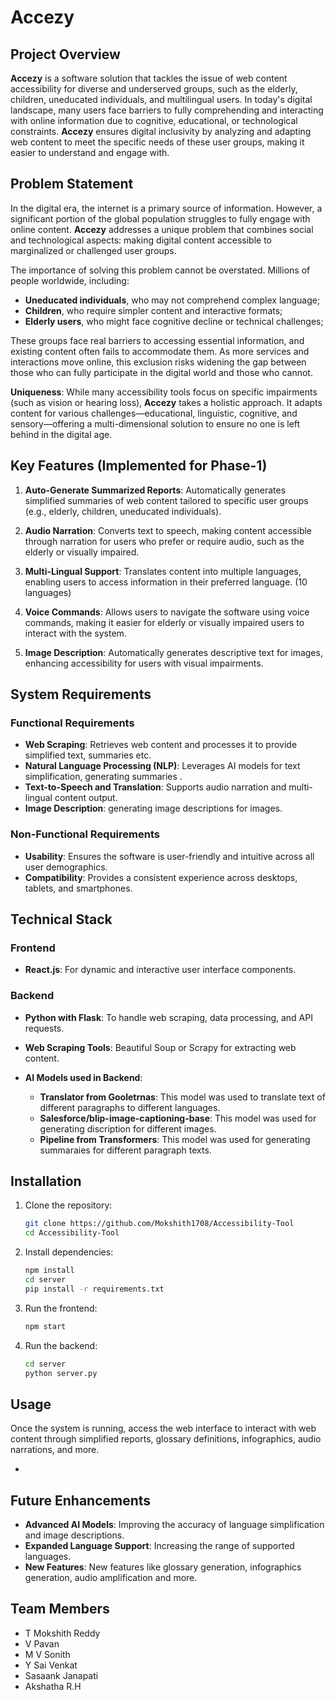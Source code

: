 # Accezy

## Project Overview

**Accezy** is a software solution that tackles the issue of web content accessibility for diverse and underserved groups, such as the elderly, children, uneducated individuals, and multilingual users. In today's digital landscape, many users face barriers to fully comprehending and interacting with online information due to cognitive, educational, or technological constraints. **Accezy** ensures digital inclusivity by analyzing and adapting web content to meet the specific needs of these user groups, making it easier to understand and engage with.

## Problem Statement

In the digital era, the internet is a primary source of information. However, a significant portion of the global population struggles to fully engage with online content. **Accezy** addresses a unique problem that combines social and technological aspects: making digital content accessible to marginalized or challenged user groups. 

The importance of solving this problem cannot be overstated. Millions of people worldwide, including:
- **Uneducated individuals**, who may not comprehend complex language;
- **Children**, who require simpler content and interactive formats;
- **Elderly users**, who might face cognitive decline or technical challenges;
  
These groups face real barriers to accessing essential information, and existing content often fails to accommodate them. As more services and interactions move online, this exclusion risks widening the gap between those who can fully participate in the digital world and those who cannot. 

**Uniqueness**: While many accessibility tools focus on specific impairments (such as vision or hearing loss), **Accezy** takes a holistic approach. It adapts content for various challenges—educational, linguistic, cognitive, and sensory—offering a multi-dimensional solution to ensure no one is left behind in the digital age.

## Key Features (Implemented for Phase-1)

1. **Auto-Generate Summarized Reports**: 
   Automatically generates simplified summaries of web content tailored to specific user groups (e.g., elderly, children, uneducated individuals).

2. **Audio Narration**: 
   Converts text to speech, making content accessible through narration for users who prefer or require audio, such as the elderly or visually impaired.
   
3. **Multi-Lingual Support**: 
   Translates content into multiple languages, enabling users to access information in their preferred language. (10 languages)
   
4. **Voice Commands**: 
   Allows users to navigate the software using voice commands, making it easier for elderly or visually impaired users to interact with the system.
   
5. **Image Description**: 
   Automatically generates descriptive text for images, enhancing accessibility for users with visual impairments.
   

## System Requirements

### Functional Requirements
- **Web Scraping**: Retrieves web content and processes it to provide simplified text, summaries etc.
- **Natural Language Processing (NLP)**: Leverages AI models for text simplification, generating summaries .
- **Text-to-Speech and Translation**: Supports audio narration and multi-lingual content output.
- **Image Description**: generating image descriptions for images.
### Non-Functional Requirements
- **Usability**: Ensures the software is user-friendly and intuitive across all user demographics.
- **Compatibility**: Provides a consistent experience across desktops, tablets, and smartphones.

## Technical Stack

### Frontend
- **React.js**: For dynamic and interactive user interface components.

### Backend
- **Python with Flask**: To handle web scraping, data processing, and API requests.
- **Web Scraping Tools**: Beautiful Soup or Scrapy for extracting web content.

- **AI Models used in Backend**:
    - **Translator from Gooletrnas**: This model was used to translate text of different paragraphs to different languages.
    - **Salesforce/blip-image-captioning-base**: This model was used for generating discription for different images.
    - **Pipeline from Transformers**: This model was used for generating summaraies for different paragraph texts. 

## Installation

1. Clone the repository:
    ```bash
    git clone https://github.com/Mokshith1708/Accessibility-Tool
    cd Accessibility-Tool
    ```

2. Install dependencies:
    ```bash
    npm install
    cd server
    pip install -r requirements.txt  
    ```

3. Run the frontend:
    ```bash
    npm start
    ```

4. Run the backend:
    ```bash
    cd server
    python server.py
    ```

## Usage

Once the system is running, access the web interface to interact with web content through simplified reports, glossary definitions, infographics, audio narrations, and more.

- 

## Future Enhancements

- **Advanced AI Models**: Improving the accuracy of language simplification and image descriptions.
- **Expanded Language Support**: Increasing the range of supported languages.
- **New Features**: New features like glossary generation, infographics generation, audio amplification and more.

## Team Members

- T Mokshith Reddy
- V Pavan
- M V Sonith
- Y Sai Venkat
- Sasaank Janapati
- Akshatha R.H
